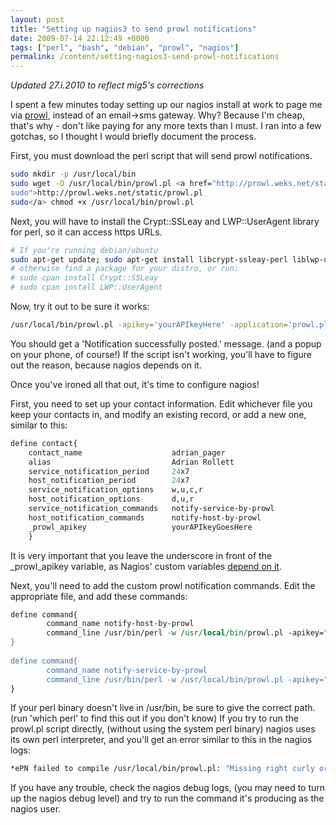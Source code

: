```yaml
---
layout: post
title: "Setting up nagios3 to send prowl notifications"
date: 2009-07-14 22:12:49 +0000
tags: ["perl", "bash", "debian", "prowl", "nagios"]
permalink: /content/setting-nagios3-send-prowl-notifications
---
```




*Updated 27.i.2010 to reflect mig5's corrections*

I spent a few minutes today setting up our nagios install at work to
page me via [prowl](http://prowl.weks.net/), instead of an email-\>sms
gateway. Why? Because I'm cheap, that's why - don't like paying for
any more texts than I must. I ran into a few gotchas, so I thought I
would briefly document the process.

First, you must download the perl script that will send prowl
notifications.


``` sh
sudo mkdir -p /usr/local/bin
sudo wget -O /usr/local/bin/prowl.pl <a href="http://prowl.weks.net/static/prowl.pl
sudo">http://prowl.weks.net/static/prowl.pl
sudo</a> chmod +x /usr/local/bin/prowl.pl
```

Next, you will have to install the Crypt::SSLeay and LWP::UserAgent
library for perl, so it can access https URLs.


``` sh
# If you're running debian/ubuntu
sudo apt-get update; sudo apt-get install libcrypt-ssleay-perl liblwp-useragent-determined-perl
# otherwise find a package for your distro, or run:
# sudo cpan install Crypt::SSLeay
# sudo cpan install LWP::UserAgent
```


Now, try it out to be sure it works:


``` sh
/usr/local/bin/prowl.pl -apikey='yourAPIkeyHere' -application='prowl.pl' -event='test' -notification='mic check 1 2'
```


You should get a 'Notification successfully posted.' message. (and a
popup on your phone, of course!) If the script isn't working, you'll
have to figure out the reason, because nagios depends on it.

Once you've ironed all that out, it's time to configure nagios!

First, you need to set up your contact information. Edit whichever file
you keep your contacts in, and modify an existing record, or add a new
one, similar to this:


``` perl
define contact{
    contact_name                    adrian_pager
    alias                           Adrian Rollett
    service_notification_period     24x7
    host_notification_period        24x7
    service_notification_options    w,u,c,r
    host_notification_options       d,u,r
    service_notification_commands   notify-service-by-prowl
    host_notification_commands      notify-host-by-prowl
    _prowl_apikey                   yourAPIkeyGoesHere
    }
```

It is very important that you leave the underscore in front of the
\_prowl\_apikey variable, as Nagios' custom variables [depend on
it](http://nagios.sourceforge.net/docs/3_0/customobjectvars.html).

Next, you'll need to add the custom prowl notification commands. Edit
the appropriate file, and add these commands:


``` perl
define command{
        command_name notify-host-by-prowl
        command_line /usr/bin/perl -w /usr/local/bin/prowl.pl -apikey="$_CONTACTPROWL_APIKEY$" -priority=1 -application="Nagios" -event="Host" -notification="$HOSTNAME$ $HOSTDESC$ '$HOSTOUTPUT$'"
}
 
define command{
        command_name notify-service-by-prowl
        command_line /usr/bin/perl -w /usr/local/bin/prowl.pl -apikey="$_CONTACTPROWL_APIKEY$" -priority=1 -application="Nagios" -event="Service" -notification="$HOSTNAME$ $SERVICEDESC$ '$SERVICEOUTPUT$'"
}
```


If your perl binary doesn't live in /usr/bin, be sure to give the
correct path. (run 'which perl' to find this out if you don't know)
If you try to run the prowl.pl script directly, (without using the
system perl binary) nagios uses its own perl interpreter, and you'll
get an error similar to this in the nagios logs:


``` sh
*ePN failed to compile /usr/local/bin/prowl.pl: "Missing right curly or square bracket at (eval 1) line 95, at end of line syntax error at (eval 1) line 102, at EOF"
```


If you have any trouble, check the nagios debug logs, (you may need to
turn up the nagios debug level) and try to run the command it's
producing as the nagios user.




